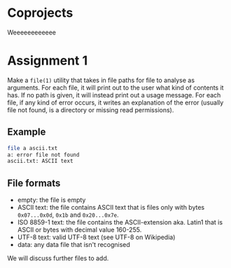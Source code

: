 # Coprojects

Weeeeeeeeeeee

# Assignment 1

Make a `file(1)` utility that takes in file paths for file to analyse as arguments. For each file, it will print out to the user what kind of contents it has. If no path is given, it will instead print out a usage message. For each file, if any kind of error occurs, it writes an explanation of the error (usually file not found, is a directory or missing read permissions).

## Example

```sh
file a ascii.txt
a: error file not found
ascii.txt: ASCII text
```

## File formats

- empty: the file is empty
- ASCII text: the file contains ASCII text that is files only with bytes `0x07...0x0d`, `0x1b` and `0x20...0x7e`.
- ISO 8859-1 text: the file contains the ASCII-extension aka. Latin1 that is ASCII or bytes with decimal value 160-255.
- UTF-8 text: valid UTF-8 text (see UTF-8 on Wikipedia)
- data: any data file that isn't recognised

We will discuss further files to add.
